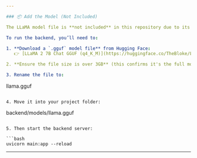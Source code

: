 ```yaml
---

### 📦 Add the Model (Not Included)

The LLaMA model file is **not included** in this repository due to its size.

To run the backend, you’ll need to:

1. **Download a `.gguf` model file** from Hugging Face:  
   👉 [LLaMA 2 7B Chat GGUF (q4_K_M)](https://huggingface.co/TheBloke/Llama-2-7B-Chat-GGUF/resolve/main/llama-2-7b-chat.Q4_K_M.gguf)

2. **Ensure the file size is over 3GB** (this confirms it's the full model).

3. Rename the file to:

   ```
   llama.gguf
   ```

4. Move it into your project folder:

   ```
   backend/models/llama.gguf
   ```

5. Then start the backend server:

   ```bash
   uvicorn main:app --reload
   ```

---
```


